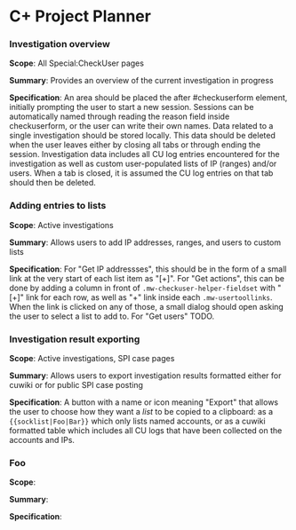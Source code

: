 # C+ Project Planner

### Investigation overview

**Scope**: All Special:CheckUser pages

**Summary**: Provides an overview of the current investigation in progress

**Specification**: An area should be placed the after #checkuserform element, initially prompting the user to start a new session. Sessions can be automatically named through reading the reason field inside checkuserform, or the user can write their own names. Data related to a single investigation should be stored locally. This data should be deleted when the user leaves either by closing all tabs or through ending the session. Investigation data includes all CU log entries encountered for the investigation as well as custom user-populated lists of IP (ranges) and/or users. When a tab is closed, it is assumed the CU log entries on that tab should then be deleted. 

### Adding entries to lists

**Scope**: Active investigations

**Summary**: Allows users to add IP addresses, ranges, and users to custom lists

**Specification**: For "Get IP addressses", this should be in the form of a small link at the very start of each list item as "[+]". For "Get actions", this can be done by adding a column in front of `.mw-checkuser-helper-fieldset` with "[+]" link for each row, as well as "+" link inside each `.mw-usertoollinks`. When the link is clicked on any of those, a small dialog should open asking the user to select a list to add to. For "Get users" TODO.

### Investigation result exporting

**Scope**: Active investigations, SPI case pages

**Summary**: Allows users to export investigation results formatted either for cuwiki or for public SPI case posting 

**Specification**: A button with a name or icon meaning "Export" that allows the user to choose how they want a _list_ to be copied to a clipboard: as a `{{socklist|Foo|Bar}}` which only lists named accounts, or as a cuwiki formatted table which includes all CU logs that have been collected on the accounts and IPs. 

### Foo

**Scope**:

**Summary**:

**Specification**: